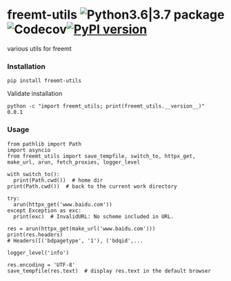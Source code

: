 # freemt-utils ![Python3.6|3.7 package](https://github.com/ffreemt/freemt-utils/workflows/Python3.6%7C3.7%20package/badge.svg)![Codecov](https://github.com/ffreemt/freemt-utils/workflows/Codecov/badge.svg)[![PyPI version](https://badge.fury.io/py/freemt-utils.svg)](https://badge.fury.io/py/freemt-utils)

various utils for freemt

### Installation

```pip install freemt-utils```

Validate installation
```
python -c "import freemt_utils; print(freemt_utils.__version__)"
0.0.1
```

### Usage

```
from pathlib import Path
import asyncio
from freemt_utils import save_tempfile, switch_to, httpx_get, make_url, arun, fetch_proxies, logger_level

with switch_to():
  print(Path.cwd())  # home dir
print(Path.cwd())  # back to the current work directory

try:
  arun(httpx_get('www.baidu.com'))
except Exception as exc:
  print(exc)  # InvalidURL: No scheme included in URL.

res = arun(httpx_get(make_url('www.baidu.com')))
print(res.headers)
# Headers([('bdpagetype', '1'), ('bdqid',...

logger_level('info')

res.encoding = 'UTF-8'
save_tempfile(res.text)  # display res.text in the default browser

```
